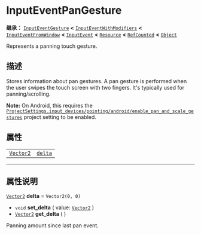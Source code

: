 <!-- ⚠ 请勿编辑本文件 ⚠ -->
<!-- 本文档使用脚本从 WeDot 引擎源码仓库生成。 -->
<!-- 生成脚本：https://github.com/WeDot-Engine/WeDot/tree/4.3/doc/tools/make_md.py； -->
<!-- 原文件：https://github.com/WeDot-Engine/WeDot/tree/4.3/doc/classes/InputEventPanGesture.xml。 -->

<div id="_class_inputeventpangesture"></div>

# InputEventPanGesture

**继承：** [`InputEventGesture`](class_inputeventgesture.md) **<** [`InputEventWithModifiers`](class_inputeventwithmodifiers.md) **<** [`InputEventFromWindow`](class_inputeventfromwindow.md) **<** [`InputEvent`](class_inputevent.md) **<** [`Resource`](class_resource.md) **<** [`RefCounted`](class_refcounted.md) **<** [`Object`](class_object.md)

Represents a panning touch gesture.

## 描述

Stores information about pan gestures. A pan gesture is performed when the user swipes the touch screen with two fingers. It's typically used for panning/scrolling.

 **Note:** On Android, this requires the [`ProjectSettings.input_devices/pointing/android/enable_pan_and_scale_gestures`](class_projectsettings.md#class_projectsettings_property_input_devices/pointing/android/enable_pan_and_scale_gestures) project setting to be enabled.

## 属性

|||
|:-:|:--|
| [`Vector2`](class_vector2.md) | [`delta`](class_inputeventpangesture.md#class_inputeventpangesture_property_delta) | ``Vector2(0, 0)`` |

<!-- rst-class:: classref-section-separator -->

---

## 属性说明

<div id="_class_inputeventpangesture_property_delta"></div>

[`Vector2`](class_vector2.md) **delta** = ``Vector2(0, 0)`` <div id="class_inputeventpangesture_property_delta"></div>

- `void` **set_delta** ( value: [`Vector2`](class_vector2.md) )
- [`Vector2`](class_vector2.md) **get_delta** ( )

Panning amount since last pan event.

[^virtual]: 本方法通常需要用户覆盖才能生效。
[^const]: 本方法无副作用，不会修改该实例的任何成员变量。
[^vararg]: 本方法除了能接受在此处描述的参数外，还能够继续接受任意数量的参数。
[^constructor]: 本方法用于构造某个类型。
[^static]: 调用本方法无需实例，可直接使用类名进行调用。
[^operator]: 本方法描述的是使用本类型作为左操作数的有效运算符。
[^bitfield]: 这个值是由下列位标志构成位掩码的整数。
[^void]: 无返回值。
